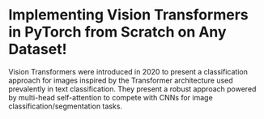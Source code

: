 # Implementing Vision Transformers in PyTorch from Scratch on Any Dataset!
Vision Transformers were introduced in 2020 to present a classification approach for images inspired by the Transformer architecture used prevalently in text classification. They present a robust approach powered by multi-head self-attention to compete with CNNs for image classification/segmentation tasks. 
